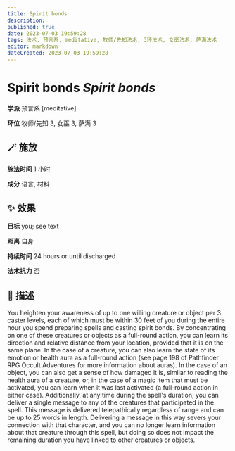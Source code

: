 ```yaml
---
title: Spirit bonds
description: 
published: true
date: 2023-07-03 19:59:28
tags: 法术, 预言系, meditative, 牧师/先知法术, 3环法术, 女巫法术, 萨满法术
editor: markdown
dateCreated: 2023-07-03 19:59:28
---
```


# **Spirit bonds** *Spirit bonds*

**学派** 预言系 \[meditative\] 

**环位** 牧师/先知 3, 女巫 3, 萨满 3

## 🪄 施放

**施法时间** 1 小时

**成分** 语言, 材料

## ✨ 效果 

**目标** you; see text 

**距离** 自身  

**持续时间** 24 hours or until discharged 

**法术抗力** 否

## 📖 描述

You heighten your awareness of up to one willing creature or object per 3 caster levels, each of which must be within 30 feet of you during the entire hour you spend preparing spells and casting spirit bonds. By concentrating on one of these creatures or objects as a full-round action, you can learn its direction and relative distance from your location, provided that it is on the same plane. In the case of a creature, you can also learn the state of its emotion or health aura as a full-round action (see page 198 of Pathfinder RPG Occult Adventures for more information about auras). In the case of an object, you can also get a sense of how damaged it is, similar to reading the health aura of a creature, or, in the case of a magic item that must be activated, you can learn when it was last activated (a full-round action in either case).  Additionally, at any time during the spell's duration, you can deliver a single message to any of the creatures that participated in the spell. This message is delivered telepathically regardless of range and can be up to 25 words in length. Delivering a message in this way severs your connection with that character, and you can no longer learn information about that creature through this spell, but doing so does not impact the remaining duration you have linked to other creatures or objects.
    